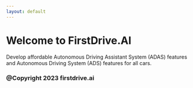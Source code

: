 ```yaml
---
layout: default
---
```


# Welcome to FirstDrive.AI

Develop affordable Autonomous Driving Assistant System (ADAS) features and Autonomous Driving System (ADS) features for all cars.

### @Copyright 2023 firstdrive.ai
